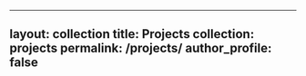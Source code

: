 <!-- --- -->
<!-- title: Projects -->
<!-- layout: collection -->
<!-- permalink: /projects/ -->
<!-- collection: projects -->
<!-- entries_layout: grid -->
<!-- classes: wide -->
<!-- --- -->

---
layout: collection
title: Projects
collection: projects
permalink: /projects/
author_profile: false
---
